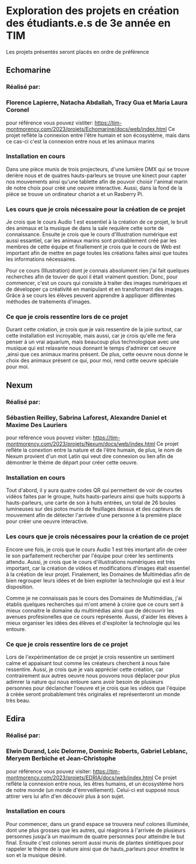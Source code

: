 # Exploration des projets en création des étudiants.e.s de 3e année en TIM
Les projets présentés seront placés en ordre de préférence
## Echomarine
### Réalisé par: 
### Florence Lapierre, Natacha Abdallah, Tracy Gua et Maria Laura Coronel
pour référence vous pouvez vistiter: https://tim-montmorency.com/2023/projets/Echomarine/docs/web/index.html
Ce projet reflète la connexion entre l'être humain et son écosystème, mais dans ce cas-ci c'est la connexion entre nous et les animaux marins
### Installation en cours 
Dans une pièce munis de trois projecteurs, d'une lumière DMX qui se trouve derière nous et de quatres hauts-parleurs se trouve une kinect pour capter nos mouvements ainsi qu'une tablette afin de pouvoir choisir l'animal marin de notre choix pour créé une oeuvre interactive. 
Aussi, dans la fond de la pièce se trouve un ordinateur chariot a et un Rasberry Pi.


### Les cours que je crois nécessaire pour la création de ce projet
Je crois que le cours Audio 1 est essentiel à la création de ce projet, le bruit des animaux et la musique de dans la sale requière cette sorte de connaissance.
Ensuite je crois que le cours d'Illustration numérique est aussi essantiel, car les animaux marins sont probablement créé par les membres de cette équipe et finallement je crois que le cours de Web est important afin de mettre en page toutes les créations faites ainsi que toutes les informations nécessaires.

Pour ce cours (Illustration) dont je connais absolument rien j'ai fait quelques recherches afin de touver de quoi il était vraiment question. Donc, pour commencer, c'est un cours qui consiste à traiter des images numériques et de développer ça créativité en manipulant et en transformant des images. Grâce à se cours les élèves peuvent apprendre à appliquer différentes méthodes de traitements d'images.

### Ce que je crois ressentire lors de ce projet
Durant cette création, je crois que je vais ressentire de la joie surtout, car cette installation est incroyable, mais aussi, car je crois qu'elle me fera penser à un vrai aquarium, mais beaucoup plus technologique avec une musique qui est relaxante nous donnant le temps d'admirer cet oeuvre ,ainsi que ces animaux marins présent. De plus, cette oeuvre nous donne le choix des animaux présent ce qui, pour moi, rend cette oeuvre spéciale pour moi.

## Nexum
### Réalisé par:
### Sébastien Reilley, Sabrina Laforest, Alexandre Daniel et Maxime Des Lauriers
pour référence vous pouvez visiter: https://tim-montmorency.com/2023/projets/Nexum/docs/web/index.html
Ce projet reflète la conextion entre la nature et de l'être humain, de plus, le nom de Nexum provient d'un mot Latin qui veut dire connexion ou lien afin de démontrer le thème de départ pour créer cette oeuvre.
### Installation en cours 
Tout d'abord, il y aura quatre codes QR qui permettent de voir de courtes vidéos faites par le groupe, huits hauts-parleurs ainsi que huits supports à hauts-parleurs, une carte de son à huits entrées, un total de 26 boules lumineuses sur des potos munis de feuillages dessus et des capteurs de mouvement afin de détecter l'arrivée d'une personne à la première place pour créer une oeuvre interactive.


### Les cours que je crois nécessaires pour la création de ce projet
Encore une fois, je crois que le cours Audio 1 est très imortant afin de créer le son parfaitement rechercher par l'équipe pour créer les sentiments attendu. Aussi, je crois que le cours d'illustrations numériques est très important, car la création de vidéos et modifications d'images était essentiel à la création de leur projet. Finalement, les Domaines de Multimédias afin de bien regrouper leurs idées et de bien exploiter la technologie qui est à leur disposition.

Comme je ne connaissais pas le cours des Domaines de Multimédias, j'ai établis quelques recherches qui m'ont amené à croire que ce cours sert à mieux connaitre le domaine du multimédias ainsi que de découvrir les avenues profésionelles que ce cours représente. Aussi, d'aider les élèves à mieux organiser les idées des élèves et d'exploiter la technologie qui les entoure.

### Ce que je crois ressentire lors de ce projet
Lors de l'expérimentation de ce projet je crois ressentire un sentiment calme et appaisant tout comme les créateurs cherchent à nous faire ressentire. Aussi, je crois que je vais apprécier cette création, car contrairement aux autres oeuvre nous pouvons nous déplacer pour plus adimrer la nature qui nous entoure sans avoir besoin de plusieurs personnes pour déclancher l'oeuvre et je crois que les vidéos que l'équipe à créée seront probablement très originales et représenteront un monde très beau.

## Edira
### Réalisé par:
### Elwin Durand, Loic Delorme, Dominic Roberts, Gabriel Leblanc, Meryem Berbiche et Jean-Christophe
pour référence vous pouvez visiter: https://tim-montmorency.com/2023/projets/EDRIA/docs/web/index.html
Ce projet reflète la connexion entre nous, les êtres humains, et un écosystème hors de notre monde (un monde d'émrveillement). Celui-ci est supposé nous attirer vers lui afin d'en découvir plus à son sujet.
### Installation en cours 
Pour commencer, dans un grand espace se trouvera neuf colones illuminée, dont une plus grosses que les autres, qui réagirons à l'arrivée de plusieurs personnes jusqu'à un maximum de quatre personnes pour atteindre le but final. Ensuite c'est colones seront aussi munis de plantes sintétiques pour rappeler le thème de la nature ainsi que de hauts_parleurs pour émettre le son et la musique désiré.
